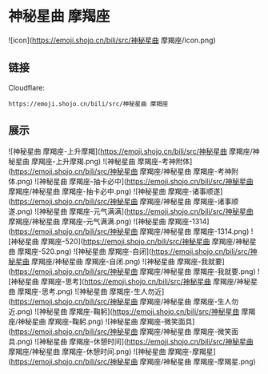 # 神秘星曲 摩羯座
![icon](https://emoji.shojo.cn/bili/src/神秘星曲 摩羯座/icon.png)
## 链接
Cloudflare:
```
https://emoji.shojo.cn/bili/src/神秘星曲 摩羯座
```
## 展示
![神秘星曲 摩羯座-上升摩羯](https://emoji.shojo.cn/bili/src/神秘星曲 摩羯座/神秘星曲 摩羯座-上升摩羯.png)
![神秘星曲 摩羯座-考神附体](https://emoji.shojo.cn/bili/src/神秘星曲 摩羯座/神秘星曲 摩羯座-考神附体.png)
![神秘星曲 摩羯座-抽卡必中](https://emoji.shojo.cn/bili/src/神秘星曲 摩羯座/神秘星曲 摩羯座-抽卡必中.png)
![神秘星曲 摩羯座-诸事顺遂](https://emoji.shojo.cn/bili/src/神秘星曲 摩羯座/神秘星曲 摩羯座-诸事顺遂.png)
![神秘星曲 摩羯座-元气满满](https://emoji.shojo.cn/bili/src/神秘星曲 摩羯座/神秘星曲 摩羯座-元气满满.png)
![神秘星曲 摩羯座-1314](https://emoji.shojo.cn/bili/src/神秘星曲 摩羯座/神秘星曲 摩羯座-1314.png)
![神秘星曲 摩羯座-520](https://emoji.shojo.cn/bili/src/神秘星曲 摩羯座/神秘星曲 摩羯座-520.png)
![神秘星曲 摩羯座-自闭](https://emoji.shojo.cn/bili/src/神秘星曲 摩羯座/神秘星曲 摩羯座-自闭.png)
![神秘星曲 摩羯座-我就要](https://emoji.shojo.cn/bili/src/神秘星曲 摩羯座/神秘星曲 摩羯座-我就要.png)
![神秘星曲 摩羯座-思考](https://emoji.shojo.cn/bili/src/神秘星曲 摩羯座/神秘星曲 摩羯座-思考.png)
![神秘星曲 摩羯座-生人勿近](https://emoji.shojo.cn/bili/src/神秘星曲 摩羯座/神秘星曲 摩羯座-生人勿近.png)
![神秘星曲 摩羯座-鞠躬](https://emoji.shojo.cn/bili/src/神秘星曲 摩羯座/神秘星曲 摩羯座-鞠躬.png)
![神秘星曲 摩羯座-微笑面具](https://emoji.shojo.cn/bili/src/神秘星曲 摩羯座/神秘星曲 摩羯座-微笑面具.png)
![神秘星曲 摩羯座-休憩时间](https://emoji.shojo.cn/bili/src/神秘星曲 摩羯座/神秘星曲 摩羯座-休憩时间.png)
![神秘星曲 摩羯座-摩羯星](https://emoji.shojo.cn/bili/src/神秘星曲 摩羯座/神秘星曲 摩羯座-摩羯星.png)
